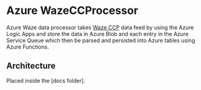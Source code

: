 # Azure WazeCCProcessor  
Azure Waze data processor takes [Waze CCP](https://www.waze.com/ccp) data feed by using the Azure Logic Apps and store the data in Azure Blob and each entry in the Azure Service Queue which then be parsed and persisted into Azure tables using Azure Functions.

## Architecture

Placed inside the [docs folder]. 
